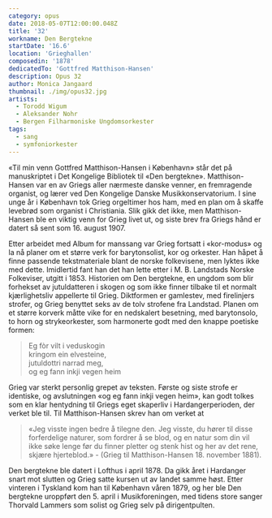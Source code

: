 ```yaml
---
category: opus
date: 2018-05-07T12:00:00.048Z
title: '32'
workname: Den Bergtekne
startDate: '16.6'
location: 'Grieghallen'
composedin: '1878'
dedicatedTo: 'Gottfred Matthison-Hansen'
description: Opus 32
author: Monica Jangaard
thumbnail: ./img/opus32.jpg
artists:
  - Torodd Wigum
  - Aleksander Nohr
  - Bergen Filharmoniske Ungdomsorkester
tags:
  - sang
  - symfoniorkester
---
```

«Til min venn Gottfred Matthison-Hansen i København» står det på manuskriptet i Det Kongelige Bibliotek til «Den bergtekne». Matthison-Hansen var en av Griegs aller nærmeste danske venner, en fremragende organist, og lærer ved Den Kongelige Danske Musikkonservatorium. I sine unge år i København tok Grieg orgeltimer hos ham, med en plan om å skaffe levebrød som organist i Christiania. Slik gikk det ikke, men Matthison-Hansen ble en viktig venn for Grieg livet ut, og siste brev fra Griegs hånd er datert så sent som 16. august 1907.

Etter arbeidet med Album for manssang var Grieg fortsatt i «kor-modus» og la nå planer om et større verk for barytonsolist, kor og orkester. Han håpet å finne passende tekstmateriale blant de norske folkevisene, men lyktes ikke med dette. Imidlertid fant han det han lette etter i M. B. Landstads Norske Folkeviser, utgitt i 1853. Historien om Den bergtekne, en ungdom som blir forhekset av jutuldatteren i skogen og som ikke finner tilbake til et normalt kjærlighetsliv appellerte til Grieg. Diktformen er gamlestev, med firelinjers strofer, og Grieg benyttet seks av de tolv strofene fra Landstad. Planen om et større korverk måtte vike for en nedskalert besetning, med barytonsolo, to horn og strykeorkester, som harmonerte godt med den knappe poetiske formen:

> Eg fòr vilt i veduskogin   
kringom ein elvesteine,   
jutuldottri narrad meg,   
og eg fann inkji vegen heim

Grieg var sterkt personlig grepet av teksten. Første og siste strofe er identiske, og avslutningen «og eg fann inkji vegen heim», kan godt tolkes som en klar hentydning til Griegs eget skaperliv i Hardangerperioden, der verket ble til. Til Matthison-Hansen skrev han om verket at

> «Jeg visste ingen bedre å tilegne den. Jeg visste, du hører til disse forferdelige naturer, som fordrer å se blod, og en natur som din vil ikke søke lenge før du finner pletter og stenk hist og her av det rene, skjære hjerteblod.» - (Grieg til Matthison-Hansen 18. november 1881).

Den bergtekne ble datert i Lofthus i april 1878. Da gikk året i Hardanger snart mot slutten og Grieg satte kursen ut av landet samme høst. Etter vinteren i Tyskland kom han til København våren 1879, og her ble Den bergtekne uroppført den 5. april i Musikforeningen, med tidens store sanger Thorvald Lammers som solist og Grieg selv på dirigentpulten.  
